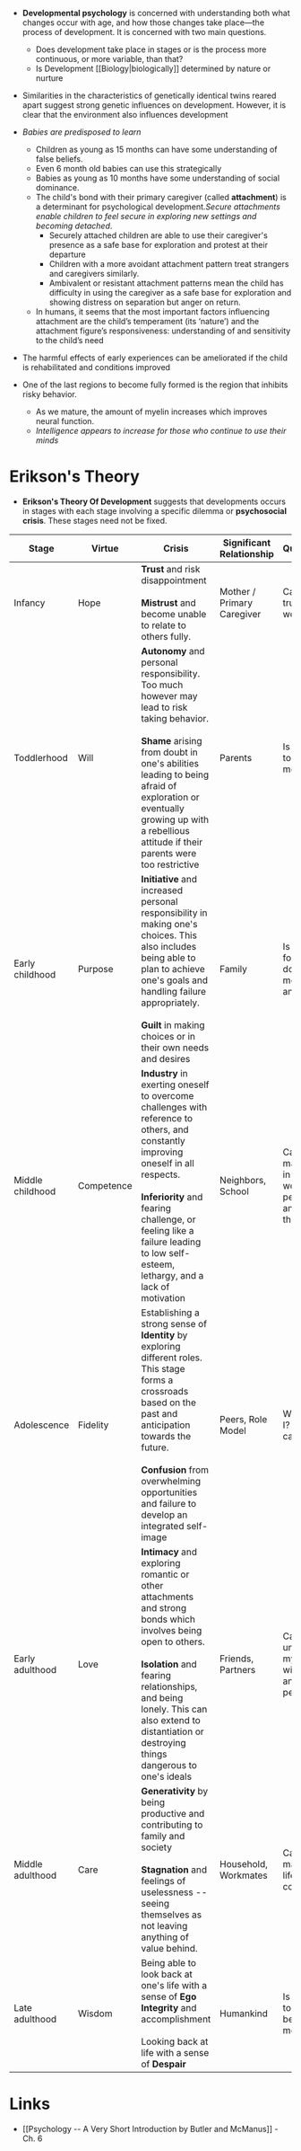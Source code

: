 * **Developmental psychology** is concerned with understanding both what changes occur with age, and how those changes take place—the process of development. It is concerned with two main questions. 
	* Does development take place in stages or is the process more continuous, or more variable, than that? 
	* Is Development [[Biology|biologically]] determined by nature or nurture

* Similarities in the characteristics of genetically identical twins reared apart suggest strong genetic influences on development. However, it is clear that the environment also influences development
* *Babies are predisposed to learn*
	* Children as young as 15 months can have some understanding of false beliefs.
	* Even 6 month old babies can use this strategically
	* Babies as young as 10 months have some understanding of social dominance.
	* The child's bond with their primary caregiver (called **attachment**) is a determinant for psychological development.*Secure attachments enable children to feel secure in exploring new settings and becoming detached*.  
		* Securely attached children are able to use their caregiver's presence as a safe base for exploration and protest at their departure
		* Children with a more avoidant attachment pattern treat strangers and caregivers similarly.
		* Ambivalent or resistant attachment patterns mean the child has difficulty in using the caregiver as a safe base for exploration and showing distress on separation but anger on return. 
	* In humans, it seems that the most important factors influencing attachment are the child’s temperament (its ‘nature’) and the attachment figure’s responsiveness: understanding of and sensitivity to the child’s need

* The harmful effects of early experiences can be ameliorated if the child is rehabilitated and conditions improved

* One of the last regions to become fully formed is the region that inhibits risky behavior. 
	* As we mature, the amount of myelin increases which improves neural function.
	* *Intelligence appears to increase for those who continue to use their minds*

# Erikson's Theory 
* **Erikson's Theory Of Development** suggests that developments occurs in stages with each stage involving a specific dilemma or **psychosocial crisis**. These stages need not be fixed. 

| Stage            | Virtue     | Crisis                                                                                                                                                                                                                                                                               | Significant Relationship   | Question                                         |
| ---------------- | ---------- | ------------------------------------------------------------------------------------------------------------------------------------------------------------------------------------------------------------------------------------------------------------------------------------ | -------------------------- | ------------------------------------------------ |
| Infancy          | Hope       | **Trust** and risk disappointment <br><br> **Mistrust** and become unable to relate to others fully.                                                                                                                                                                                 | Mother / Primary Caregiver | Can I trust this world?                          |
| Toddlerhood      | Will       | **Autonomy** and personal responsibility. Too much however may lead to risk taking behavior.<br><br>**Shame** arising from doubt in one's abilities leading to being afraid of exploration or eventually growing up with a rebellious attitude if their parents were too restrictive | Parents                    | Is it okay to be me?                             |
| Early childhood  | Purpose    | **Initiative** and increased personal responsibility in making one's choices. This also includes being able to plan to achieve one's goals and handling failure appropriately.<br><br>**Guilt** in making choices or in their own needs and desires                                  | Family                     | Is it okay for me to do, move, and act           |
| Middle childhood | Competence | **Industry** in exerting oneself to overcome challenges with reference to others, and constantly improving oneself in all respects.<br><br>**Inferiority** and fearing challenge, or feeling like a failure leading to low self-esteem, lethargy, and a lack of motivation           | Neighbors, School          | Can I make it in the world of people and things? |
| Adolescence      | Fidelity   | Establishing a strong sense of **Identity** by exploring different roles. This stage forms a crossroads based on the past and anticipation towards the future.<br><br>**Confusion** from overwhelming opportunities and failure to develop an integrated self-image                  | Peers, Role Model          | Who am I? Who can I be                           |
| Early adulthood  | Love       | **Intimacy** and exploring romantic or other attachments and strong bonds which involves being open to others.<br><br>**Isolation** and fearing relationships, and being lonely. This can also extend to distantiation or destroying things dangerous to one's ideals                | Friends, Partners          | Can I unite myself with another person           |
| Middle adulthood | Care       | **Generativity** by being productive and contributing to family and society<br><br>**Stagnation** and feelings of uselessness -- seeing themselves as not leaving anything of value behind.                                                                                          | Household, Workmates       | Can I make my life count?                        |
| Late adulthood   | Wisdom     | Being able to look back at one's life with a sense of **Ego Integrity** and accomplishment<br><br>Looking back at life with a sense of **Despair**                                                                                                                                   | Humankind                  | Is it okay to have been me?                      |

# Links
* [[Psychology -- A Very Short Introduction by Butler and McManus]] - Ch. 6